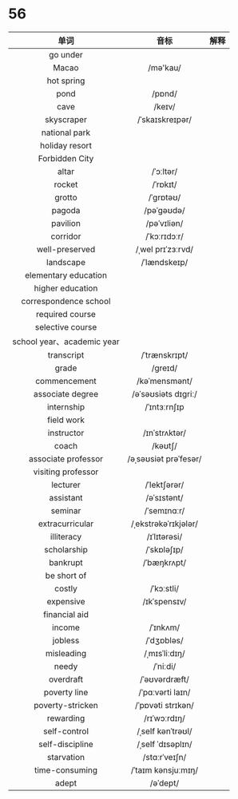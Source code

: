 # 56

|            单词            |         音标          | 解释 |
| :------------------------: | :-------------------: | :--: |
|          go under          |                       |      |
|           Macao            |       /mə'kau/        |      |
|         hot spring         |                       |      |
|            pond            |        /pɒnd/         |      |
|            cave            |        /keɪv/         |      |
|         skyscraper         |    /ˈskaɪskreɪpər/    |      |
|       national park        |                       |      |
|       holiday resort       |                       |      |
|       Forbidden City       |                       |      |
|           altar            |       /ˈɔːltər/       |      |
|           rocket           |       /ˈrɒkɪt/        |      |
|           grotto           |       /ˈɡrɒtəʊ/       |      |
|           pagoda           |      /pəˈɡəʊdə/       |      |
|          pavilion          |      /pəˈvɪliən/      |      |
|          corridor          |     /ˈkɔːrɪdɔːr/      |      |
|       well-preserved       |   /ˌwel prɪˈzɜːrvd/   |      |
|         landscape          |     /ˈlændskeɪp/      |      |
|    elementary education    |                       |      |
|      higher education      |                       |      |
|   correspondence school    |                       |      |
|      required course       |                       |      |
|      selective course      |                       |      |
| school year、academic year |                       |      |
|         transcript         |     /ˈtrænskrɪpt/     |      |
|           grade            |        /ɡreɪd/        |      |
|        commencement        |     /kəˈmensmənt/     |      |
|      associate degree      |  /əˈsəʊsiəts dɪɡriː/  |      |
|         internship         |     /ˈɪntɜːrnʃɪp      |      |
|         field work         |                       |      |
|         instructor         |     /ɪnˈstrʌktər/     |      |
|           coach            |        /kəʊtʃ/        |      |
|    associate professor     | /əˌsəʊsiət prəˈfesər/ |      |
|     visiting professor     |                       |      |
|          lecturer          |     /ˈlektʃərər/      |      |
|         assistant          |      /əˈsɪstənt/      |      |
|          seminar           |      /ˈsemɪnɑːr/      |      |
|      extracurricular       | /ˌekstrəkəˈrɪkjələr/  |      |
|         illiteracy         |     /ɪˈlɪtərəsi/      |      |
|        scholarship         |      /ˈskɒləʃɪp/      |      |
|          bankrupt          |      /ˈbæŋkrʌpt/      |      |
|        be short of         |                       |      |
|           costly           |      /ˈkɔːstli/       |      |
|         expensive          |     /ɪkˈspensɪv/      |      |
|       financial aid        |                       |      |
|           income           |       /ˈɪnkʌm/        |      |
|          jobless           |      /ˈdʒɒbləs/       |      |
|         misleading         |     /ˌmɪsˈliːdɪŋ/     |      |
|           needy            |       /ˈniːdi/        |      |
|         overdraft          |     /ˈəʊvərdræft/     |      |
|        poverty line        |   /ˈpɑːvərti laɪn/    |      |
|      poverty-stricken      |   /ˈpɒvəti strɪkən/   |      |
|         rewarding          |     /rɪˈwɔːrdɪŋ/      |      |
|        self-control        |   /ˌself kənˈtrəʊl/   |      |
|      self-discipline       |   /ˌself ˈdɪsəplɪn/   |      |
|         starvation         |     /stɑːrˈveɪʃn/     |      |
|       time-consuming       |  /ˈtaɪm kənsjuːmɪŋ/   |      |
|           adept            |       /əˈdept/        |      |